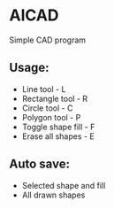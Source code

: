 # AlCAD

Simple CAD program

## Usage:
- Line tool         - L
- Rectangle tool    - R
- Circle tool       - C
- Polygon tool      - P
- Toggle shape fill - F
- Erase all shapes  - E

## Auto save:
- Selected shape and fill
- All drawn shapes
